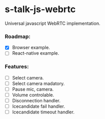 # s-talk-js-webrtc

Universal javascript WebRTC implementation.

### Roadmap: 
- [x] Browser example.
- [ ] React-native example.

### Features:
- [ ] Select camera.
- [ ] Select camera madatory.
- [ ] Pause mic, camera.
- [ ] Volume controlable.
- [ ] Disconnection handler.
- [ ] Icecandidate fail handler.
- [ ] Icecandidate timeout handler.
